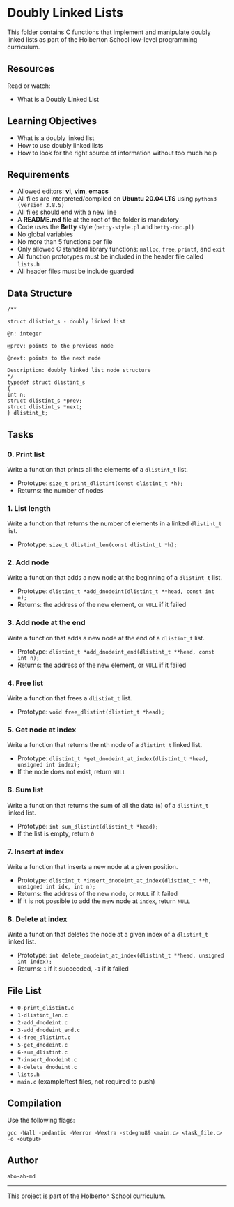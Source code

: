 # Doubly Linked Lists

This folder contains C functions that implement and manipulate doubly linked lists as part of the Holberton School low-level programming curriculum.

## Resources
Read or watch:
- What is a Doubly Linked List

## Learning Objectives

- What is a doubly linked list
- How to use doubly linked lists
- How to look for the right source of information without too much help

## Requirements

- Allowed editors: **vi**, **vim**, **emacs**
- All files are interpreted/compiled on **Ubuntu 20.04 LTS** using `python3 (version 3.8.5)`
- All files should end with a new line
- A **README.md** file at the root of the folder is mandatory
- Code uses the **Betty** style (`betty-style.pl` and `betty-doc.pl`)
- No global variables
- No more than 5 functions per file
- Only allowed C standard library functions: `malloc`, `free`, `printf`, and `exit`
- All function prototypes must be included in the header file called `lists.h`
- All header files must be include guarded

## Data Structure

```
/**

struct dlistint_s - doubly linked list

@n: integer

@prev: points to the previous node

@next: points to the next node

Description: doubly linked list node structure
*/
typedef struct dlistint_s
{
int n;
struct dlistint_s *prev;
struct dlistint_s *next;
} dlistint_t;
```


## Tasks

### 0. Print list
Write a function that prints all the elements of a `dlistint_t` list.
- Prototype: `size_t print_dlistint(const dlistint_t *h);`
- Returns: the number of nodes

### 1. List length
Write a function that returns the number of elements in a linked `dlistint_t` list.
- Prototype: `size_t dlistint_len(const dlistint_t *h);`

### 2. Add node
Write a function that adds a new node at the beginning of a `dlistint_t` list.
- Prototype: `dlistint_t *add_dnodeint(dlistint_t **head, const int n);`
- Returns: the address of the new element, or `NULL` if it failed

### 3. Add node at the end
Write a function that adds a new node at the end of a `dlistint_t` list.
- Prototype: `dlistint_t *add_dnodeint_end(dlistint_t **head, const int n);`
- Returns: the address of the new element, or `NULL` if it failed

### 4. Free list
Write a function that frees a `dlistint_t` list.
- Prototype: `void free_dlistint(dlistint_t *head);`

### 5. Get node at index
Write a function that returns the nth node of a `dlistint_t` linked list.
- Prototype: `dlistint_t *get_dnodeint_at_index(dlistint_t *head, unsigned int index);`
- If the node does not exist, return `NULL`

### 6. Sum list
Write a function that returns the sum of all the data (`n`) of a `dlistint_t` linked list.
- Prototype: `int sum_dlistint(dlistint_t *head);`
- If the list is empty, return `0`

### 7. Insert at index
Write a function that inserts a new node at a given position.
- Prototype: `dlistint_t *insert_dnodeint_at_index(dlistint_t **h, unsigned int idx, int n);`
- Returns: the address of the new node, or `NULL` if it failed
- If it is not possible to add the new node at `index`, return `NULL`

### 8. Delete at index
Write a function that deletes the node at a given index of a `dlistint_t` linked list.
- Prototype: `int delete_dnodeint_at_index(dlistint_t **head, unsigned int index);`
- Returns: `1` if it succeeded, `-1` if it failed

## File List

- `0-print_dlistint.c`
- `1-dlistint_len.c`
- `2-add_dnodeint.c`
- `3-add_dnodeint_end.c`
- `4-free_dlistint.c`
- `5-get_dnodeint.c`
- `6-sum_dlistint.c`
- `7-insert_dnodeint.c`
- `8-delete_dnodeint.c`
- `lists.h`
- `main.c` (example/test files, not required to push)

## Compilation

Use the following flags:
```
gcc -Wall -pedantic -Werror -Wextra -std=gnu89 <main.c> <task_file.c> -o <output>
```

## Author

`abo-ah-md`

---

This project is part of the Holberton School curriculum.  
